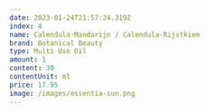 ```yaml
---
date: 2023-01-24T21:57:24.319Z
index: 4
name: Calendula-Mandarijn / Calendula-Rijstkiem
brand: Botanical Beauty
type: Multi Use Oil
amount: 1
content: 30
contentUnit: ml
price: 17.95
image: /images/essentia-sun.png
---
```

